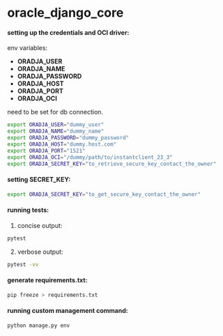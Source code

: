 # oracle_django_core

#### setting up the credentials and OCI driver:

env variables:

- <b>ORADJA_USER</b>
- <b>ORADJA_NAME</b>
- <b>ORADJA_PASSWORD</b>
- <b>ORADJA_HOST</b>
- <b>ORADJA_PORT</b>
- <b>ORADJA_OCI</b>

need to be set for db connection. <br>

```bash
export ORADJA_USER="dummy_user"
export ORADJA_NAME="dummy_name"
export ORADJA_PASSWORD="dummy_password"
export ORADJA_HOST="dummy.host.com"
export ORADJA_PORT="1521"
export ORADJA_OCI="/dummy/path/to/instantclient_23_3"
export ORADJA_SECRET_KEY="to_retrieve_secure_key_contact_the_owner"
```

#### setting SECRET_KEY:

```bash
export ORADJA_SECRET_KEY="to_get_secure_key_contact_the_owner"
```

#### running tests:

1. concise output:

```bash
pytest
```

2. verbose output:

```bash
pytest -vv
```

#### generate requirements.txt:

```bash
pip freeze > requirements.txt 
```

#### running custom management command:

```bash
python manage.py env
```
